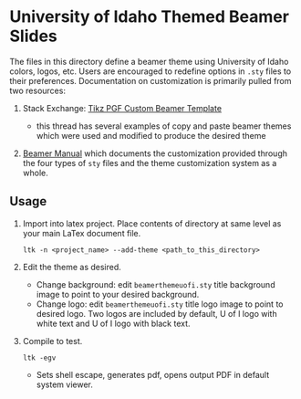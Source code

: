 # University of Idaho Themed Beamer Slides
The files in this directory define a beamer theme using University of Idaho colors, logos, etc. Users are encouraged to redefine options in `.sty` files to their preferences. Documentation on customization is primarily pulled from two resources:

1. Stack Exchange: [Tikz PGF Custom Beamer Template](https://tex.stackexchange.com/questions/146529/design-a-custom-beamer-theme-from-scratch)

    - this thread has several examples of copy and paste beamer themes which were used and modified to produce the desired theme
  
2. [Beamer Manual](https://www.beamer.plus/home.html) which documents the customization provided through the four types of `sty` files and the theme customization system as a whole.


## Usage

1. Import into latex project. Place contents of directory at same level as your main LaTex document file.

    `ltk -n <project_name> --add-theme <path_to_this_directory>`

2. Edit the theme as desired.

    - Change background: edit `beamerthemeuofi.sty` title background image to point to your desired background.
    - Change logo: edit `beamerthemeuofi.sty` title logo image to point to desired logo. Two logos are included by default, U of I logo with white text and U of I logo with black text.

3. Compile to test.

    `ltk -egv`

    - Sets shell escape, generates pdf, opens output PDF in default system viewer.
